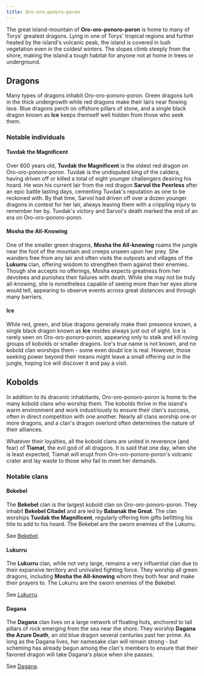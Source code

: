 ```yaml
---
title: Oro-oro-ponoro-poron
---
```


The great island-mountain of **Oro-oro-ponoro-poron** is home to many of Torys' greatest dragons. Lying in one of Torys' tropical regions and further heated by the island's volcanic peak, the island is covered in lush vegetation even in the coldest winters. The slopes climb steeply from the shore, making the island a tough habitat for anyone not at home in trees or underground.

## Dragons

Many types of dragons inhabit Oro-oro-ponoro-poron. Green dragons lurk in the thick undergrowth while red dragons make their lairs near flowing lava. Blue dragons perch on offshore pillars of stone, and a single black dragon known as **Ice** keeps themself well hidden from those who seek them.

### Notable individuals

#### Tuvdak the Magnificent

Over 600 years old, **Tuvdak the Magnificent** is the oldest red dragon on Oro-oro-ponoro-poron. Tuvdak is the undisputed king of the caldera, having driven off or killed a total of eight younger challengers desiring his hoard. He won his current lair from the red dragon **Sarvol the Peerless** after an epic battle lasting days, cementing Tuvdak's reputation as one to be reckoned with. By that time, Sarvol had driven off over a dozen younger dragons in contest for her lair, always leaving them with a crippling injury to remember her by. Tuvdak's victory and Sarvol's death marked the end of an era on Oro-oro-ponoro-poron.

#### Mosha the All-Knowing

One of the smaller green dragons, **Mosha the All-knowing** roams the jungle near the foot of the mountain and creeps unseen upon her prey. She wanders free from any lair and often visits the outposts and villages of the **Lukurru** clan, offering wisdom to strengthen them against their enemies. Though she accepts no offerings, Mosha expects greatness from her devotees and punishes their failures with death. While she may not be truly all-knowing, she is nonetheless capable of seeing more than her eyes alone would tell, appearing to observe events across great distances and through many barriers.

#### Ice

While red, green, and blue dragons generally make their presence known, a single black dragon known as **Ice** resides always just out of sight. Ice is rarely seen on Oro-oro-ponoro-poron, appearing only to stalk and kill roving groups of kobolds or smaller dragons. Ice's true name is not known, and no kobold clan worships them - some even doubt Ice is real. However, those seeking power beyond their means might leave a small offering out in the jungle, hoping Ice will discover it and pay a visit.

## Kobolds

In addition to its draconic inhabitants, Oro-oro-ponoro-poron is home to the many kobold clans who worship them. The kobolds thrive in the island's warm environment and work industriously to ensure their clan's success, often in direct competition with one another. Nearly all clans worship one or more dragons, and a clan's dragon overlord often determines the nature of their alliances.

Whatever their loyalties, all the kobold clans are united in reverence (and fear) of **Tiamat**, the evil god of all dragons. It is said that one day, when she is least expected, Tiamat will erupt from Oro-oro-ponoro-poron's volcanic crater and lay waste to those who fail to meet her demands.

### Notable clans

#### Bekebel

The **Bekebel** clan is the largest kobold clan on Oro-oro-ponoro-poron. They inhabit **Bekebel Citadel** and are led by **Babanak the Great**. The clan worships **Tuvdak the Magnificent**, regularly offering him gifts befitting his title to add to his hoard. The Bekebel are the sworn enemies of the Lukurru.

See [Bekebel](bekebel/index.md).

#### Lukurru

The **Lukurru** clan, while not very large, remains a very influential clan due to their expansive territory and unrivaled fighting force. They worship all green dragons, including **Mosha the All-knowing** whom they both fear and make their prayers to. The Lukurru are the sworn enemies of the Bekebel.

See [Lukurru](lukurru/index.md).

#### Dagana

The **Dagana** clan lives on a large network of floating huts, anchored to tall pillars of rock emerging from the sea near the shore. They worship **Dagana the Azure Death**, an old blue dragon several centuries past her prime. As long as the Dagana lives, her namesake clan will remain strong - but scheming has already begun among the clan's members to ensure that their favored dragon will take Dagana's place when she passes.

See [Dagana](dagana/index.md).
